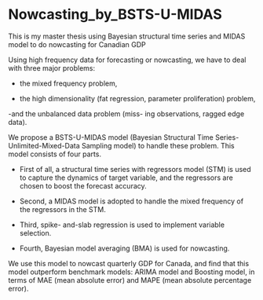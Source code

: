 # Nowcasting_by_BSTS-U-MIDAS
This is my master thesis using Bayesian structural time series and MIDAS model to do nowcasting for Canadian GDP


Using high frequency data for forecasting or nowcasting, we have to deal with three major problems: 

- the mixed frequency problem, 

- the high dimensionality (fat regression, parameter proliferation) problem, 

-and the unbalanced data problem (miss- ing observations, ragged edge data). 

We propose a BSTS-U-MIDAS model (Bayesian Structural Time Series-Unlimited-Mixed-Data Sampling model) to handle these problem. This model consists of four parts. 

- First of all, a structural time series with regressors model (STM) is used to capture the dynamics of target variable, and the regressors are chosen to boost the forecast accuracy. 

- Second, a MIDAS model is adopted to handle the mixed frequency of the regressors in the STM. 

- Third, spike- and-slab regression is used to implement variable selection. 

- Fourth, Bayesian model averaging (BMA) is used for nowcasting. 

We use this model to nowcast quarterly GDP for Canada, and find that this model outperform benchmark models: ARIMA model and Boosting model, in terms of MAE (mean absolute error) and MAPE (mean absolute percentage error).
